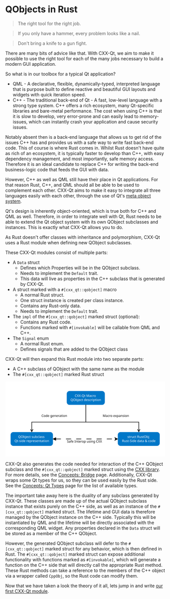 <!--
SPDX-FileCopyrightText: 2022 Klarälvdalens Datakonsult AB, a KDAB Group company <info@kdab.com>
SPDX-FileContributor: Leon Matthes <leon.matthes@kdab.com>

SPDX-License-Identifier: MIT OR Apache-2.0
-->

# QObjects in Rust

> The right tool for the right job.

> If you only have a hammer, every problem looks like a nail.

> Don't bring a knife to a gun fight.

There are many bits of advice like that.
With CXX-Qt, we aim to make it possible to use the right tool for each of the many jobs necessary to build a modern GUI application.

So what is in our toolbox for a typical Qt application?
- QML - A declarative, flexible, dynamically-typed, interpreted language that is purpose built to define reactive and beautiful GUI layouts and widgets with quick iteration speed.
- C++ - The traditional back-end of Qt - A fast, low-level language with a strong type system. C++ offers a rich ecosystem, many Qt-specific libraries and bare-metal performance. The cost when using C++ is that it is slow to develop, very error-prone and can easily lead to memory-issues, which can instantly crash your application and cause security issues.

Notably absent then is a back-end language that allows us to get rid of the issues C++ has and provides us with a safe way to write fast back-end code.
This of course is where Rust comes in.
Whilst Rust doesn't have quite as rich of an ecosystem, it is typically faster to develop than C++, with easy dependency management, and most importantly, safe memory access.
Therefore it is an ideal candidate to replace C++ for writing the back-end business-logic code that feeds the GUI with data.

However, C++ as well as QML still have their place in Qt applications.
For that reason Rust, C++, and QML should all be able to be used to complement each other.
CXX-Qt aims to make it easy to integrate all three languages easily with each other, through the use of Qt's [meta object system](https://doc.qt.io/qt-5/metaobjects.html).

Qt's design is inherently object-oriented, which is true both for C++ and QML as well.
Therefore, in order to integrate well with Qt, Rust needs to be able to extend the Qt object system with its own QObject subclasses and instances.
This is exactly what CXX-Qt allows you to do.

As Rust doesn't offer classes with inheritance and polymorphism, CXX-Qt uses a Rust module when defining new QObject subclasses.

These CXX-Qt modules consist of multiple parts:
- A `Data` struct
    - Defines which Properties will be in the QObject subclass.
    - Needs to implement the `Default` trait.
    - This data will live as properties in the C++ subclass that is generated by CXX-Qt.
- A struct marked with a `#[cxx_qt::qobject]` macro
    - A normal Rust struct.
    - One struct instance is created per class instance.
    - Contains any Rust-only data.
    - Needs to implement the `Default` trait.
- The `impl` of the `#[cxx_qt::qobject]` marked struct (optional):
    - Contains any Rust code.
    - Functions marked with `#[invokable]` will be callable from QML and C++.
- The `Signal` enum
    - A normal Rust enum.
    - Defines signals that are added to the QObject class

CXX-Qt will then expand this Rust module into two separate parts:
- A C++ subclass of QObject with the same name as the module
- The `#[cxx_qt::qobject]` marked Rust struct

<div style="background-color: white; padding: 1rem; text-align: center;">

![Overview of CXX-Qt module generation](../images/overview_abstract.svg)

</div>

CXX-Qt also generates the code needed for interaction of the C++ QObject subclass and the `#[cxx_qt::qobject]` marked struct using the [CXX library](https://cxx.rs/).
For more details, see the [Concepts: Bridge](../concepts/bridge.md) page.
Additionally, CXX-Qt wraps some Qt types for us, so they can be used easily by the Rust side.
See the [Concepts: Qt Types](../concepts/types.md) page for the list of available types.

The important take away here is the duality of any subclass generated by CXX-Qt.
These classes are made up of the actual QObject subclass instance that exists purely on the C++ side, as well as an instance of the `#[cxx_qt::qobject]` marked struct.
The lifetime and GUI data is therefore managed by the QObject instance on the C++ side.
Typically this will be instantiated by QML and the lifetime will be directly associated with the corresponding QML widget.
Any properties declared in the `Data` struct will be stored as a member of the C++ QObject.

However, the generated QObject subclass will defer to the `#[cxx_qt::qobject]` marked struct for any behavior, which is then defined in Rust.
The `#[cxx_qt::qobject]` marked struct can expose additional functionality with functions marked as `#[invokable]`, which will generate a function on the C++ side that will directly call the appropriate Rust method.
These Rust methods can take a reference to the members of the C++ object via a wrapper called `CppObj`, so the Rust code can modify them.

Now that we have taken a look the theory of it all, lets jump in and write [our first CXX-Qt module](./2-our-first-cxx-qt-module.md).

